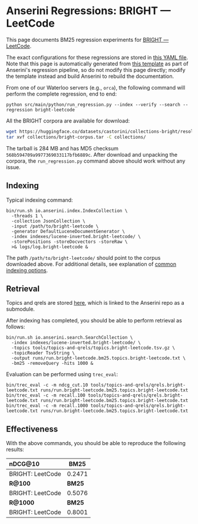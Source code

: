 # Anserini Regressions: BRIGHT &mdash; LeetCode

This page documents BM25 regression experiments for [BRIGHT &mdash; LeetCode](https://brightbenchmark.github.io/).

The exact configurations for these regressions are stored in [this YAML file](../../src/main/resources/regression/bright-leetcode.yaml).
Note that this page is automatically generated from [this template](../../src/main/resources/docgen/templates/bright-leetcode.template) as part of Anserini's regression pipeline, so do not modify this page directly; modify the template instead and build Anserini to rebuild the documentation.

From one of our Waterloo servers (e.g., `orca`), the following command will perform the complete regression, end to end:

```
python src/main/python/run_regression.py --index --verify --search --regression bright-leetcode
```

All the BRIGHT corpora are available for download:

```bash
wget https://huggingface.co/datasets/castorini/collections-bright/resolve/main/bright-corpus.tar -P collections/
tar xvf collections/bright-corpus.tar -C collections/
```

The tarball is 284 MB and has MD5 checksum `568b594709a9977369033117bfb6889c`.
After download and unpacking the corpora, the `run_regression.py` command above should work without any issue.

## Indexing

Typical indexing command:

```
bin/run.sh io.anserini.index.IndexCollection \
  -threads 1 \
  -collection JsonCollection \
  -input /path/to/bright-leetcode \
  -generator DefaultLuceneDocumentGenerator \
  -index indexes/lucene-inverted.bright-leetcode/ \
  -storePositions -storeDocvectors -storeRaw \
  >& logs/log.bright-leetcode &
```

The path `/path/to/bright-leetcode/` should point to the corpus downloaded above.
For additional details, see explanation of [common indexing options](../../docs/common-indexing-options.md).

## Retrieval

Topics and qrels are stored [here](https://github.com/castorini/anserini-tools/tree/master/topics-and-qrels), which is linked to the Anserini repo as a submodule.

After indexing has completed, you should be able to perform retrieval as follows:

```
bin/run.sh io.anserini.search.SearchCollection \
  -index indexes/lucene-inverted.bright-leetcode/ \
  -topics tools/topics-and-qrels/topics.bright-leetcode.tsv.gz \
  -topicReader TsvString \
  -output runs/run.bright-leetcode.bm25.topics.bright-leetcode.txt \
  -bm25 -removeQuery -hits 1000 &
```

Evaluation can be performed using `trec_eval`:

```
bin/trec_eval -c -m ndcg_cut.10 tools/topics-and-qrels/qrels.bright-leetcode.txt runs/run.bright-leetcode.bm25.topics.bright-leetcode.txt
bin/trec_eval -c -m recall.100 tools/topics-and-qrels/qrels.bright-leetcode.txt runs/run.bright-leetcode.bm25.topics.bright-leetcode.txt
bin/trec_eval -c -m recall.1000 tools/topics-and-qrels/qrels.bright-leetcode.txt runs/run.bright-leetcode.bm25.topics.bright-leetcode.txt
```

## Effectiveness

With the above commands, you should be able to reproduce the following results:

| **nDCG@10**                                                                                                  | **BM25**  |
|:-------------------------------------------------------------------------------------------------------------|-----------|
| BRIGHT: LeetCode                                                                                             | 0.2471    |
| **R@100**                                                                                                    | **BM25**  |
| BRIGHT: LeetCode                                                                                             | 0.5076    |
| **R@1000**                                                                                                   | **BM25**  |
| BRIGHT: LeetCode                                                                                             | 0.8001    |

